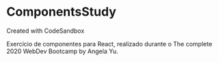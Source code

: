 # ComponentsStudy
Created with CodeSandbox

Exercício de componentes para React, realizado durante o The complete 2020 WebDev Bootcamp by Angela Yu.
